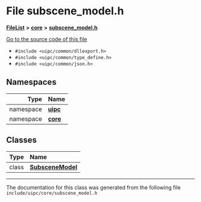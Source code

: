 

# File subscene\_model.h



[**FileList**](files.md) **>** [**core**](dir_eca9d1283f7cad9ff89c5ab44937d4d9.md) **>** [**subscene\_model.h**](subscene__model_8h.md)

[Go to the source code of this file](subscene__model_8h_source.md)



* `#include <uipc/common/dllexport.h>`
* `#include <uipc/common/type_define.h>`
* `#include <uipc/common/json.h>`













## Namespaces

| Type | Name |
| ---: | :--- |
| namespace | [**uipc**](namespaceuipc.md) <br> |
| namespace | [**core**](namespaceuipc_1_1core.md) <br> |


## Classes

| Type | Name |
| ---: | :--- |
| class | [**SubsceneModel**](classuipc_1_1core_1_1_subscene_model.md) <br> |



















































------------------------------
The documentation for this class was generated from the following file `include/uipc/core/subscene_model.h`

